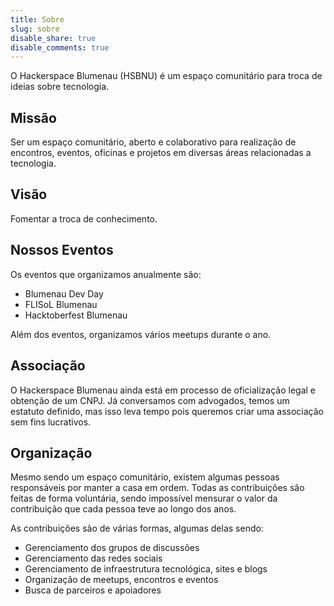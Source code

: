 ```yaml
---
title: Sobre
slug: sobre
disable_share: true
disable_comments: true
---
```


O Hackerspace Blumenau (HSBNU) é um espaço comunitário para troca de ideias sobre tecnologia.

## Missão

Ser um espaço comunitário, aberto e colaborativo para realização de encontros, eventos, oficinas e projetos em diversas áreas relacionadas a tecnologia.

## Visão

Fomentar a troca de conhecimento.

## Nossos Eventos

Os eventos que organizamos anualmente são:

- Blumenau Dev Day
- FLISoL Blumenau
- Hacktoberfest Blumenau

Além dos eventos, organizamos vários meetups durante o ano.

## Associação

O Hackerspace Blumenau ainda está em processo de oficialização legal e obtenção de um CNPJ. Já conversamos com advogados, temos um estatuto definido, mas isso leva tempo pois queremos criar uma associação sem fins lucrativos.

## Organização

Mesmo sendo um espaço comunitário, existem algumas pessoas responsáveis por manter a casa em ordem. Todas as contribuições são feitas de forma voluntária, sendo impossível mensurar o valor da contribuição que cada pessoa teve ao longo dos anos.

As contribuições são de várias formas, algumas delas sendo:

- Gerenciamento dos grupos de discussões
- Gerenciamento das redes sociais
- Gerenciamento de infraestrutura tecnológica, sites e blogs
- Organização de meetups, encontros e eventos
- Busca de parceiros e apoiadores
